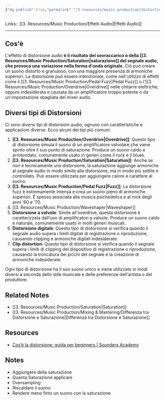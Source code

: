 ```yaml
---
{"dg-publish":true,"permalink":"/3-resources/music-production/distortion/"}
---
```


Links:: [[3. Resources/Music Production/Effetti Audio\|Effetti Audio]] 

---
## Cos'è

L'effetto di distorsione audio **è il risultato del sovraccarico o della [[3. Resources/Music Production/Saturation\|saturazione]] del segnale audio, che provoca una variazione nella forma d'onda originale.** Ciò può creare un suono distorto e granuloso, con una maggiore presenza di armoniche superiori. La distorsione può essere intenzionale, come nell'utilizzo di effetti come il [[3. Resources/Music Production/Pedal Fuzz\|Pedal Fuzz]] o l'[[3. Resources/Music Production/Overdrive\|Overdrive]] nelle chitarre elettriche, oppure indesiderata e causata da un amplificatore troppo potente o da un'impostazione sbagliata del mixer audio. 

## Diversi tipi di Distorsioni 

Ci sono diversi tipi di distorsioni audio, ognuno con caratteristiche e applicazioni diverse. Ecco alcuni dei tipi più comuni:

1. **[[3. Resources/Music Production/Overdrive\|Overdrive]]**: Questo tipo di distorsione simula il suono di un amplificatore valvolare che viene spinto oltre il suo punto di saturazione. Produce un suono caldo e arrotondato, comunemente usato in generi come il rock e il blues.
2. **[[3. Resources/Music Production/Saturation\|Saturation]]**: Anche se non è tecnicamente una distorsione, la saturazione aggiunge armoniche al segnale audio in modo simile alla distorsione, ma in modo più sottile e controllato. Può essere utilizzata per aggiungere calore e carattere al suono.
3. **[[3. Resources/Music Production/Pedal Fuzz\|Fuzz]]**: La distorsione fuzz è estremamente intensa e crea un suono pieno di armoniche superiori. È spesso associata alla musica psichedelica e al rock degli anni '60 e '70.
4. [[3. Resources/Music Production/Waveshaper\|Waveshaper]]
5. **Distorsione a valvole**: Simile all'overdrive, questa distorsione è caratterizzata dall'uso di amplificatori a valvole. Produce un suono caldo e naturale, comunemente usato in molti generi musicali.
6. **Distorsione digitale**: Questo tipo di distorsione si verifica quando il segnale audio supera i limiti digitali di registrazione o riproduzione, causando clipping e armoniche digitali indesiderate.
7. **Clip distortion**: Questo tipo di distorsione si verifica quando il segnale supera i limiti di clipping del dispositivo di registrazione o riproduzione, causando la troncatura dei picchi del segnale e la creazione di armoniche indesiderate.

Ogni tipo di distorsione ha il suo suono unico e viene utilizzato in modi diversi a seconda dello stile musicale e delle preferenze dell'artista o del produttore.


## Related Notes

- [[3. Resources/Music Production/Saturation\|Saturation]]
- [[3. Resources/Music Production/Mixing & Mastering/Differenza tra Distorsione e Saturazione\|Differenza tra Distorsione e Saturazione]]


## Resources

- [Cos’è la distorsione: guida per beginners | Sounders Academy](https://my.sounders.academy/blog/cose-la-distorsione-guida-per-beginners/)


## Notes

- Aggiungere della saturazione
- Quanta Saturazione applicare
- Oversampling
- Riscaldare il suono
- Rendere meno finto un suono con la saturazione


